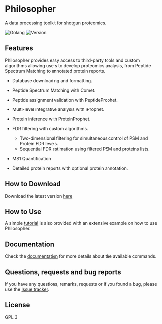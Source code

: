 # Philosopher
A data processing toolkit for shotgun proteomics.

![Golang](https://img.shields.io/badge/Go-1.9-blue.svg) ![Version](https://img.shields.io/badge/version-1.8-blue.svg)


## Features
Philosopher provides easy access to third-party tools and custom algorithms allowing users to develop proteomics analysis, from Peptide Spectrum Matching to annotated protein reports.

- Database downloading and formatting.

- Peptide Spectrum Matching with Comet.

- Peptide assignment validation with PeptideProphet.

- Multi-level integrative analysis with iProphet.

- Protein inference with ProteinProphet.

- FDR filtering with custom algorithms.

  - Two-dimensional filtering for simultaneous control of PSM and Protein FDR levels.
  - Sequential FDR estimation using filtered PSM and proteins lists.

- MS1 Quantification

- Detailed protein reports with optional protein annotation.


## How to Download
Download the latest version [here](https://github.com/prvst/philosopher/releases/latest)


## How to Use
A simple [tutorial](tutorial.md) is also provided with an extensive example on how to use Philosopher.


## Documentation
Check the [documentation](documentation.md) for more details about the available commands.


## Questions, requests and bug reports
If you have any questions, remarks, requests or if you found a bug, please use the [Issue tracker](https://github.com/prvst/philosopher/issues).


## License
GPL 3
